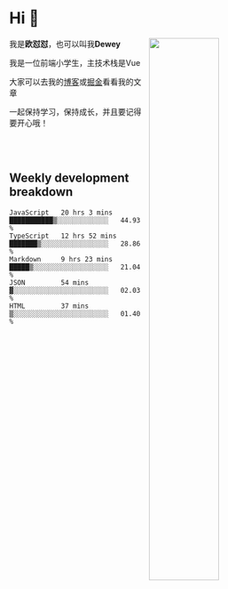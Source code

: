 # Hi 👋


[<img align="right" width="50%" src="https://github-readme-stats.vercel.app/api?username=OUDUIDUI&theme=dark&show_icons=true">](https://metrics.lecoq.io/OUDUIDUI?template=classic&#41;)

 我是**欧怼怼**，也可以叫我**Dewey**

我是一位前端小学生，主技术栈是Vue

大家可以去我的[博客](ouduidui.cn)或[掘金](https://juejin.cn/user/4309700183594366)看看我的文章

一起保持学习，保持成长，并且要记得要开心哦！


<br/>
<br/>

##  Weekly development breakdown

<!--START_SECTION:waka-->
```text
JavaScript   20 hrs 3 mins   ███████████▒░░░░░░░░░░░░░   44.93 % 
TypeScript   12 hrs 52 mins  ███████▒░░░░░░░░░░░░░░░░░   28.86 % 
Markdown     9 hrs 23 mins   █████▒░░░░░░░░░░░░░░░░░░░   21.04 % 
JSON         54 mins         ▓░░░░░░░░░░░░░░░░░░░░░░░░   02.03 % 
HTML         37 mins         ▒░░░░░░░░░░░░░░░░░░░░░░░░   01.40 % 
```
<!--END_SECTION:waka-->

